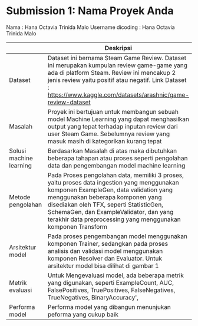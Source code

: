 # Submission 1: Nama Proyek Anda

Nama : Hana Octavia Trinida Malo
Username dicoding : Hana Octavia Trinida Malo


|  | Deskripsi |
| ------ | ------ |
| Dataset | Dataset ini bernama Steam Game Review. Dataset ini merupakan kumpulan review game-game yang ada di platform Steam. Review ini mencakup 2 jenis review yaitu positif atau negatif. Link Dataset : https://www.kaggle.com/datasets/arashnic/game-review-dataset|
| Masalah | Proyek ini bertujuan untuk membangun sebuah model Machine Learning yang dapat menghasilkan output yang tepat terhadap inputan review dari user Steam Game. Sebelumnya review yang masuk masih di kategorikan kurang tepat |
| Solusi machine learning | Berdasarkan Masalah di atas maka dibutuhkan beberapa tahapan atau proses seperti pengolahan data dan pengembangan model machine learning |
| Metode pengolahan | Pada Proses pengolahan data, memiliki 3 proses, yaitu proses data ingestion yang menggunakan komponen ExampleGen, data validation yang menggunakan beberapa komponen yang disediakan oleh TFX, seperti StatisticGen, SchemaGen, dan ExampleValidator, dan yang terakhir data preprocessing yang menggunakan komponen Transform|
| Arsitektur model | Pada proses pengembangan model menggunakan komponen Trainer, sedangkan pada proses analisis dan validasi model menggunakan komponen Resolver dan Evaluator. Untuk arsitektur model bisa dilihat di gambar 1 |
| Metrik evaluasi | Untuk Mengevaluasi model, ada beberapa metrik yang digunakan, seperti   ExampleCount, AUC, FalsePositives, TruePositives, FalseNegatives, TrueNegatives, BinaryAccuracy', |
| Performa model | Performa model yang dibangun menunjukan peforma yang cukup baik |
